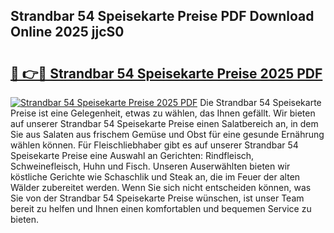 ## Strandbar 54 Speisekarte Preise PDF Download Online 2025 jjcS0

# <h2><a href="http://gc5s6aa.nevu.top/?p=Strandbar+54+Speisekarte+Preise">🔗 👉🔴 Strandbar 54 Speisekarte Preise 2025 PDF</a></h2>

[![Strandbar 54 Speisekarte Preise 2025 PDF](https://i.imgur.com/dBaPXMq.png)](http://gc5s6aa.nevu.top/?p=Strandbar+54+Speisekarte+Preise)
Die Strandbar 54 Speisekarte Preise ist eine Gelegenheit, etwas zu wählen, das Ihnen gefällt. Wir bieten auf unserer Strandbar 54 Speisekarte Preise einen Salatbereich an, in dem Sie aus Salaten aus frischem Gemüse und Obst für eine gesunde Ernährung wählen können. Für Fleischliebhaber gibt es auf unserer Strandbar 54 Speisekarte Preise eine Auswahl an Gerichten: Rindfleisch, Schweinefleisch, Huhn und Fisch. Unseren Auserwählten bieten wir köstliche Gerichte wie Schaschlik und Steak an, die im Feuer der alten Wälder zubereitet werden. Wenn Sie sich nicht entscheiden können, was Sie von der Strandbar 54 Speisekarte Preise wünschen, ist unser Team bereit zu helfen und Ihnen einen komfortablen und bequemen Service zu bieten.
